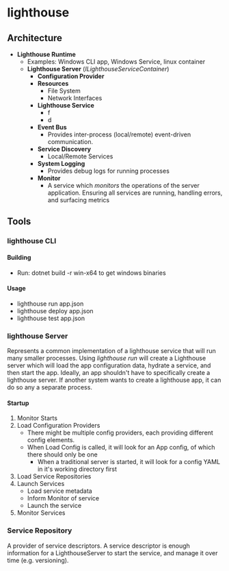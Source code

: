 # lighthouse

## Architecture
- **Lighthouse Runtime**
    - Examples: Windows CLI app, Windows Service, linux container
    - **Lighthouse Server** (*ILighthouseServiceContainer*)
        - **Configuration Provider** 
        - **Resources**
            - File System
            - Network Interfaces
        - **Lighthouse Service**
            - f
            - d
        - **Event Bus**
            - Provides inter-process (local/remote) event-driven communication.
        - **Service Discovery**
            - Local/Remote Services
        - **System Logging**
            - Provides debug logs for running processes
        - **Monitor**
            - A service which *monitors* the operations of the server application. Ensuring all services are running, handling errors, and surfacing metrics

## Tools
### lighthouse CLI
#### Building 
- Run: dotnet build -r win-x64 to get windows binaries

#### Usage
- lighthouse run app.json
- lighthouse deploy app.json
- lighthouse test app.json

### lighthouse Server
Represents a common implementation of a lighthouse service that will run many smaller processes. Using _lighthouse run_ will create a Lighthouse server which will load the app configuration data, hydrate a service, and then start the app. Ideally, an app shouldn't have to specifically create a lighthouse server. If another system wants to create a lighthouse app, it can do so any a separate process.

#### Startup
1) Monitor Starts
2) Load Configuration Providers
    - There might be multiple config providers, each providing different config elements.
    - When Load Config is called, it will look for an App config, of which there should only be one
        - When a traditional server is started, it will look for a config YAML in it's working directory first
3) Load Service Repositories
4) Launch Services
    - Load service metadata
    - Inform Monitor of service
    - Launch the service
5) Monitor Services

### Service Repository
A provider of service descriptors. A service descriptor is enough information for a LighthouseServer to start the service, and manage it over time (e.g. versioning).
